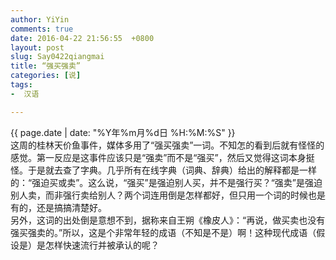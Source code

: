 ```yaml
---
author: YiYin
comments: true
date: 2016-04-22 21:56:55  +0800
layout: post
slug: Say0422qiangmai
title: “强买强卖”
categories: [说]
tags:
-  汉语

---
```

<div class="saying">
<div class="timestamp">{{ page.date | date: "%Y年%m月%d日 %H:%M:%S" }}</div>
这周的桂林天价鱼事件，媒体多用了“强买强卖”一词。不知怎的看到后就有怪怪的感觉。第一反应是这事件应该只是“强卖”而不是“强买”，然后又觉得这词本身挺怪。于是就去查了字典。几乎所有在线字典（词典、辞典）给出的解释都是一样的：“强迫买或卖”。这么说，“强买”是强迫别人买，并不是强行买？“强卖”是强迫别人卖，而非强行卖给别人？两个词连用倒是怎样都好，但只用一个词的时候也是有的，还是搞搞清楚好。<br/>
另外，这词的出处倒是意想不到，据称来自王朔《橡皮人》：“再说，做买卖也没有强买强卖的。”所以，这是个非常年轻的成语（不知是不是）啊！这种现代成语（假设是）是怎样快速流行并被承认的呢？
</div>